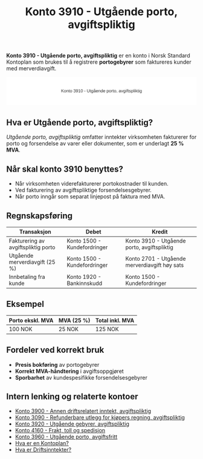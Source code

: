 ﻿---
title: "Konto 3910 - Utgående porto, avgiftspliktig"
meta_title: "3910-utgaende-porto-avgiftspliktig"
meta_description: '**Konto 3910 - Utgående porto, avgiftspliktig** er en konto i Norsk Standard Kontoplan som brukes til å registrere **portogebyrer** som faktureres kunder med ...'
slug: 3910-utgaende-porto-avgiftspliktig
type: blog
layout: pages/single
---

**Konto 3910 - Utgående porto, avgiftspliktig** er en konto i Norsk Standard Kontoplan som brukes til å registrere **portogebyrer** som faktureres kunder med merverdiavgift.

![Illustrasjon av Konto 3910 - Utgående porto, avgiftspliktig](3910-utgaende-porto-avgiftspliktig-image.svg)

## Hva er Utgående porto, avgiftspliktig?

*Utgående porto, avgiftspliktig* omfatter inntekter virksomheten fakturerer for porto og forsendelse av varer eller dokumenter, som er underlagt **25 % MVA**.

## Når skal konto 3910 benyttes?

* Når virksomheten viderefakturerer portokostnader til kunden.
* Ved fakturering av avgiftspliktige forsendelsesgebyrer.
* Når porto inngår som separat linjepost på faktura med MVA.

## Regnskapsføring

| Transaksjon                           | Debet                         | Kredit                                            |
|---------------------------------------|-------------------------------|---------------------------------------------------|
| Fakturering av avgiftspliktig porto   | Konto 1500 - Kundefordringer  | Konto 3910 - Utgående porto, avgiftspliktig       |
| Utgående merverdiavgift (25 %)        | Konto 1500 - Kundefordringer  | Konto 2701 - Utgående merverdiavgift høy sats     |
| Innbetaling fra kunde                 | Konto 1920 - Bankinnskudd     | Konto 1500 - Kundefordringer                      |

## Eksempel

| Porto ekskl. MVA | MVA (25 %) | Total inkl. MVA |
|------------------|------------|-----------------|
| 100 NOK          | 25 NOK     | 125 NOK         |

## Fordeler ved korrekt bruk

* **Presis bokføring** av portogebyrer
* **Korrekt MVA-håndtering** i avgiftsoppgjøret
* **Sporbarhet** av kundespesifikke forsendelsesgebyrer

## Intern lenking og relaterte kontoer

* [Konto 3900 - Annen driftsrelatert inntekt, avgiftspliktig](/blogs/kontoplan/3900-annen-driftsrelatert-inntekt-avgiftspliktig "Konto 3900 - Annen driftsrelatert inntekt, avgiftspliktig")
* [Konto 3090 - Refunderbare utlegg for kjøpers regning, avgiftspliktig](/blogs/kontoplan/3090-refunderbare-utlegg-for-kjopers-regning-avgiftspl "Konto 3090 - Refunderbare utlegg for kjøpers regning, avgiftspliktig")
* [Konto 3920 - Utgående gebyrer, avgiftspliktig](/blogs/kontoplan/3920-utgaende-gebyrer-avgiftspliktig "Konto 3920 - Utgående gebyrer, avgiftspliktig")
* [Konto 4160 - Frakt, toll og spedisjon](/blogs/kontoplan/4160-frakt-toll-og-spedisjon "Konto 4160 - Frakt, toll og spedisjon")
* [Konto 3960 - Utgående porto, avgiftsfritt](/blogs/kontoplan/3960-utgaende-porto-avgiftsfritt "Konto 3960 - Utgående porto, avgiftsfritt")
* [Hva er en Kontoplan?](/blogs/regnskap/hva-er-kontoplan "Hva er en Kontoplan? Komplett Guide til Kontoplaner i Norsk Regnskap")
* [Hva er Driftsinntekter?](/blogs/regnskap/hva-er-driftsinntekter "Hva er Driftsinntekter? Komplett Guide til Driftsinntekter i Regnskap")






